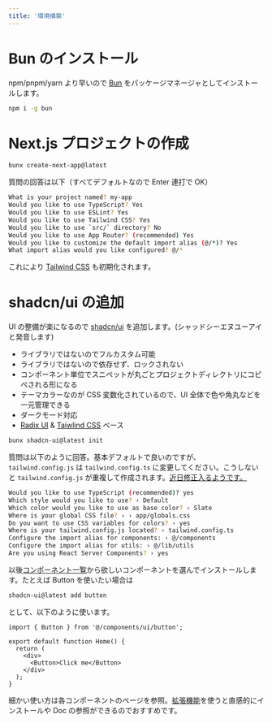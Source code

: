 ```yaml
---
title: '環境構築'
---
```


# Bun のインストール

npm/pnpm/yarn より早いので [Bun](https://bun.sh) をパッケージマネージャとしてインストールします。

```bash
npm i -g bun
```

# Next.js プロジェクトの作成

```bash
bunx create-next-app@latest
```

質問の回答は以下（すべてデフォルトなので Enter 連打で OK）

```bash
What is your project named? my-app
Would you like to use TypeScript? Yes
Would you like to use ESLint? Yes
Would you like to use Tailwind CSS? Yes
Would you like to use `src/` directory? No
Would you like to use App Router? (recommended) Yes
Would you like to customize the default import alias (@/*)? Yes
What import alias would you like configured? @/*
```

これにより [Tailwind CSS](https://tailwindcss.com) も初期化されます。

# shadcn/ui の追加

UI の整備が楽になるので [shadcn/ui](https://ui.shadcn.com/docs/installation/next) を追加します。(シャッドシーエヌユーアイと発音します)

- ライブラリではないのでフルカスタム可能
- ライブラリではないので依存せず、ロックされない
- コンポーネント単位でスニペットが丸ごとプロジェクトディレクトリにコピペされる形になる
- テーマカラーなのが CSS 変数化されているので、UI 全体で色や角丸などを一元管理できる
- ダークモード対応
- [Radix UI](https://www.radix-ui.com) & [Taiwlind CSS](https://tailwindcss.com) ベース

```bash
bunx shadcn-ui@latest init
```

質問は以下のように回答。基本デフォルトで良いのですが、 `tailwind.config.js` は `tailwind.config.ts` に変更してください。こうしないと `tailwind.config.js` が重複して作成されます。[近日修正入るようです。](https://github.com/shadcn-ui/ui/pull/1247)

```bash
Would you like to use TypeScript (recommended)? yes
Which style would you like to use? › Default
Which color would you like to use as base color? › Slate
Where is your global CSS file? › › app/globals.css
Do you want to use CSS variables for colors? › yes
Where is your tailwind.config.js located? › tailwind.config.ts
Configure the import alias for components: › @/components
Configure the import alias for utils: › @/lib/utils
Are you using React Server Components? › yes
```

以後[コンポーネント一覧](https://ui.shadcn.com/docs/components/accordion)から欲しいコンポーネントを選んでインストールします。たとえば Button を使いたい場合は

```bash
shadcn-ui@latest add button
```

として、以下のように使います。

```tsx
import { Button } from '@/components/ui/button';

export default function Home() {
  return (
    <div>
      <Button>Click me</Button>
    </div>
  );
}
```

細かい使い方は各コンポーネントのページを参照。[拡張機能](https://marketplace.visualstudio.com/items?itemName=SuhelMakkad.shadcn-ui)を使うと直感的にインストールや Doc の参照ができるのでおすすめです。
